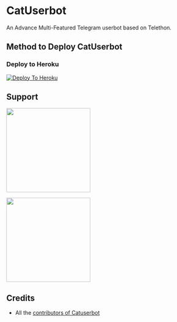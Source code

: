 # CatUserbot
An Advance Multi-Featured Telegram userbot based on Telethon.

## Method to Deploy CatUserbot
### Deploy to Heroku  
[![Deploy To Heroku](https://www.herokucdn.com/deploy/button.svg)](https://dashboard.heroku.com/new?template=https://github.com/Samarth-Dubey/ffffffffffffffffffffddddddddghbbbbb)
  
## Support
   <a href="https://t.me/catuserbot17"><img src="https://img.shields.io/badge/Channel%20Support%3F-yes-green?&style=flat-square?&logo=telegram" width=220px></a></p>
   <a href="https://t.me/catuserbot_support"><img src="https://img.shields.io/badge/Group%20Support%3F-yes-green?&style=flat-square?&logo=telegram" width=220px></a></p>
   
## Credits
   - All the [contributors of Catuserbot](https://github.com/TgCatUB/catuserbot/graphs/contributors)
